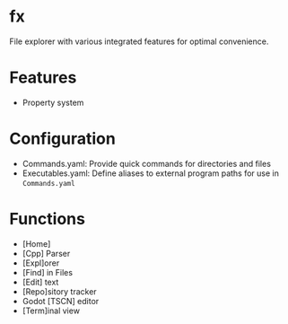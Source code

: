 # fx
File explorer with various integrated features for optimal convenience.

# Features
- Property system
# Configuration
- Commands.yaml: Provide quick commands for directories and files
- Executables.yaml: Define aliases to external program paths for use in `Commands.yaml`
# Functions
- [Home]
- [Cpp] Parser
- [Expl]orer
- [Find] in Files
- [Edit] text
- [Repo]sitory tracker
- Godot [TSCN] editor
- [Term]inal view
